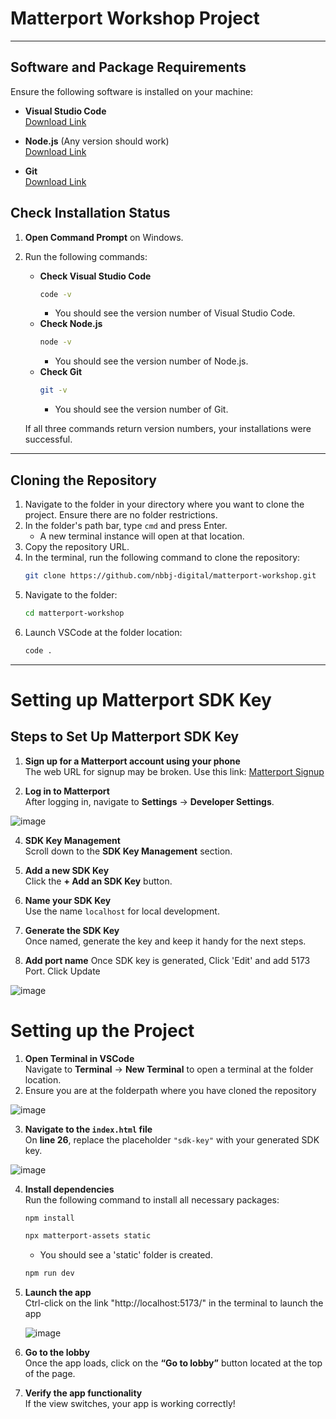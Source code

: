 # Matterport Workshop Project
___

## Software and Package Requirements

Ensure the following software is installed on your machine:

- **Visual Studio Code**  
  [Download Link](https://code.visualstudio.com/download)

- **Node.js** (Any version should work)  
  [Download Link](https://nodejs.org/en/download/prebuilt-installer)

- **Git**  
  [Download Link](https://git-scm.com/downloads/win)

## Check Installation Status

1. **Open Command Prompt** on Windows.
2. Run the following commands:
   - **Check Visual Studio Code**  
     ```bash
     code -v
     ```
     - You should see the version number of Visual Studio Code.
   - **Check Node.js**  
     ```bash
     node -v
     ```
     - You should see the version number of Node.js.
   - **Check Git**  
     ```bash
     git -v
     ```
     - You should see the version number of Git.

   If all three commands return version numbers, your installations were successful.

---

## Cloning the Repository

1. Navigate to the folder in your directory where you want to clone the project. Ensure there are no folder restrictions.
2. In the folder's path bar, type `cmd` and press Enter.
   - A new terminal instance will open at that location.
3. Copy the repository URL.
4. In the terminal, run the following command to clone the repository:
   ```bash
   git clone https://github.com/nbbj-digital/matterport-workshop.git
   ```
5. Navigate to the folder:
   ```bash
   cd matterport-workshop
   ```
6. Launch VSCode at the folder location:
   ```bash
   code .
   ```

---

# Setting up Matterport SDK Key

## Steps to Set Up Matterport SDK Key

1. **Sign up for a Matterport account using your phone**  
   The web URL for signup may be broken. Use this link: [Matterport Signup](https://authn.matterport.com/login?target=https%3A%2F%2Fmy.matterport.com)
   
2. **Log in to Matterport**  
   After logging in, navigate to **Settings** -> **Developer Settings**.
   
  ![image](https://github.com/user-attachments/assets/b029b8d2-fa84-4871-9b28-4d110fc38570)
   
4. **SDK Key Management**  
   Scroll down to the **SDK Key Management** section.

5. **Add a new SDK Key**  
   Click the **+ Add an SDK Key** button.

6. **Name your SDK Key**  
   Use the name `localhost` for local development.

7. **Generate the SDK Key**  
   Once named, generate the key and keep it handy for the next steps.

8. **Add port name**
   Once SDK key is generated, Click 'Edit' and add 5173 Port. Click Update
   
![image](https://github.com/user-attachments/assets/9eedc8ee-20f8-43e4-9aae-41bb25dcdf2b)
   

# Setting up the Project

1. **Open Terminal in VSCode**  
   Navigate to **Terminal** -> **New Terminal** to open a terminal at the folder location.
2. Ensure you are at the folderpath where you have cloned the repository

![image](https://github.com/user-attachments/assets/3c17e01e-b02a-4a3b-86a6-6a8eaa9ba0a1)

3. **Navigate to the `index.html` file**  
   On **line 26**, replace the placeholder `"sdk-key"` with your generated SDK key.
   
![image](https://github.com/user-attachments/assets/2f585a17-9e45-4fb1-846a-539c47f9df54)

4. **Install dependencies**  
   Run the following command to install all necessary packages:
   ```bash
   npm install
   ```
   ```bash
   npx matterport-assets static
   ```
   - You should see a 'static' folder is created.
     
   ```bash
   npm run dev
   ```
5. **Launch the app**  
   Ctrl-click on the link "http://localhost:5173/" in the terminal to launch the app
   
   ![image](https://github.com/user-attachments/assets/817f5cc3-6257-455d-83d8-b8948e4e0671)

7. **Go to the lobby**  
   Once the app loads, click on the **“Go to lobby”** button located at the top of the page.

8. **Verify the app functionality**  
   If the view switches, your app is working correctly!


